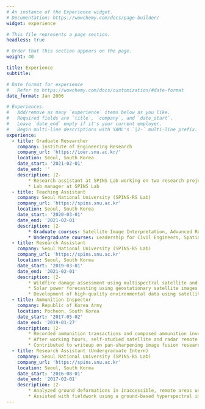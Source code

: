 ```yaml
---
# An instance of the Experience widget.
# Documentation: https://wowchemy.com/docs/page-builder/
widget: experience

# This file represents a page section.
headless: true

# Order that this section appears on the page.
weight: 40

title: Experience
subtitle:

# Date format for experience
#   Refer to https://wowchemy.com/docs/customization/#date-format
date_format: Jan 2006

# Experiences.
#   Add/remove as many `experience` items below as you like.
#   Required fields are `title`, `company`, and `date_start`.
#   Leave `date_end` empty if it's your current employer.
#   Begin multi-line descriptions with YAML's `|2-` multi-line prefix.
experience:
  - title: Graduate Researcher 
    company: Institute of Engineering Research
    company_url: 'https://ioer.snu.ac.kr/'
    location: Seoul, South Korea
    date_start: '2021-02-01'
    date_end: ''
    description: |2-
        * Research assistant at SPINS Lab working on two research projects
        * Lab manager at SPINS Lab
  - title: Teaching Assistant
    company: Seoul National University (SPINS-RS Lab)
    company_url: 'https://spins.snu.ac.kr'
    location: Seoul, South Korea
    date_start: '2020-03-01'
    date_end: '2021-02-01'
    description: |2-   
        * Graduate courses: Satellite Image Interpretation, Advanced Remote Sensing (KOMPSAT VHR imagery)
        * Undergraduate courses: Leadership for Civil Engineers, Spatial Informatics and Systems, Remote Sensing
  - title: Research Assistant
    company: Seoul National University (SPINS-RS Lab)
    company_url: 'https://spins.snu.ac.kr'
    location: Seoul, South Korea
    date_start: '2019-03-01'
    date_end: '2021-02-01'
    description: |2-
        * Wildfire damage assessment using multispectral satellite and Planetscope images
        * Solar power forecasting using geostationary satellite images and meteorological data
        * Development of high-quality environmental data using satellite images via deep learning algorithms
  - title: Ammunition Inspector
    company: Republic of Korea Army
    location: Pocheon, South Korea
    date_start: '2017-05-02'
    date_end: '2019-01-27'
    description: |2-
        * Recorded ammunition transactions and composed ammunition inventory reports using Excel
        * After working hours, self-studied satellite and radar remote sensing 
        * Contributed to writeup on pan-sharpening image fusion research using Worldview images
  - title: Research Assistant (Undergraduate Intern)
    company: Seoul National University (SPINS-RS Lab)
    company_url: 'https://spins.snu.ac.kr'
    location: Seoul, South Korea
    date_start: '2016-08-01'
    date_end: '2017-02-01'
    description: |2-
        * Analyzed ground deformations in inaccessible, remote areas using Sentinel-1 SAR images
        * Assisted with fieldwork using a ground-based hyperspectral imager to monitor crop health
---
```

